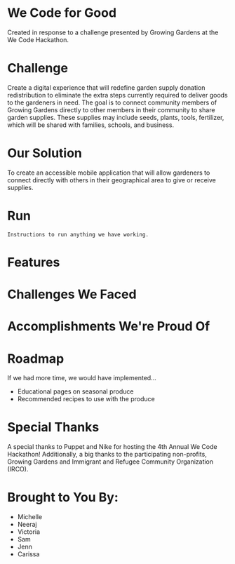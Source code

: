 # We Code for Good
Created in response to a challenge presented by Growing Gardens at the We Code Hackathon.

# Challenge
Create a digital experience that will redefine garden supply donation redistribution to eliminate the extra steps currently required to deliver goods to the gardeners in need. The goal is to connect community members of Growing Gardens directly to other members in their community to share garden supplies. These supplies may include seeds, plants, tools, fertilizer, which will be shared with families, schools, and business.

# Our Solution
To create an accessible mobile application that will allow gardeners to connect directly with others in their geographical area to give or receive supplies. 

# Run
```
Instructions to run anything we have working.
```

# Features

# Challenges We Faced

# Accomplishments We're Proud Of 

# Roadmap 
If we had more time, we would have implemented... 
* Educational pages on seasonal produce
* Recommended recipes to use with the produce

# Special Thanks
A special thanks to Puppet and Nike for hosting the 4th Annual We Code Hackathon! Additionally, a big thanks to the participating non-profits, Growing Gardens and Immigrant and Refugee Community Organization (IRCO). 

# Brought to You By: 
* Michelle
* Neeraj 
* Victoria
* Sam 
* Jenn
* Carissa
